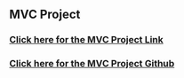 ## MVC Project

### [Click here for the MVC Project Link](https://haitham96.web582.com/block3-adv-web/project-1/mvc-v2/index.php)

### [Click here for the MVC Project Github](https://github.com/HHHuser1/block3-adv-web/tree/assignments/project-1/mvc-v2)


